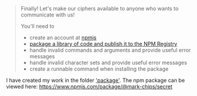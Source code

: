 > Finally! Let's make our ciphers available to anyone who wants to communicate with us!
>
> You'll need to
>
> - create an account at [npmjs](https://www.npmjs.com/signup)
> - [package a library of code and publish it to the NPM Registry](https://docs.npmjs.com/packages-and-modules)
> - handle invalid commands and arguments and provide useful error messages
> - handle invalid character sets and provide useful error messages
> - create a runnable command when installing the package

I have created my work in the folder ['package'](../package). The npm package can be viewed here: https://www.npmjs.com/package/@mark-chips/secret
